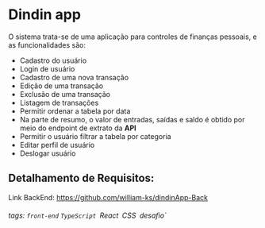 # Dindin app

O sistema trata-se de uma aplicação para controles de finanças pessoais, e as funcionalidades são: 

- Cadastro do usuário 
- Login de usuário 
- Cadastro de uma nova transação 
- Edição de uma transação 
- Exclusão de uma transação 
- Listagem de transações 
- Permitir ordenar a tabela por data 
- Na parte de resumo, o valor de entradas, saídas e saldo é obtido por meio do endpoint de extrato da **API** 
- Permitir o usuário filtrar a tabela por categoria
- Editar perfil de usuário
- Deslogar usuário

 
## Detalhamento de Requisitos:
Link BackEnd: https://github.com/william-ks/dindinApp-Back 

###### tags: `front-end` `TypeScript `React` `CSS` `desafio`
